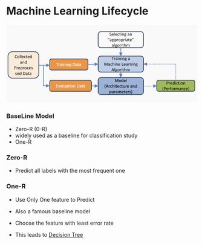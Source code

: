 # Machine Learning Lifecycle

![Lifecycle](assets\lifecycle.png)

### BaseLine Model
- Zero-R (0-R)
- widely used as a baseline for classification study
- One-R

### Zero-R
- Predict all labels with the most frequent one

### One-R
- Use Only One feature to Predict
- Also a famous baseline model
- Choose the feature with least error rate

- This leads to
[Decision Tree](DecisionTree.md)